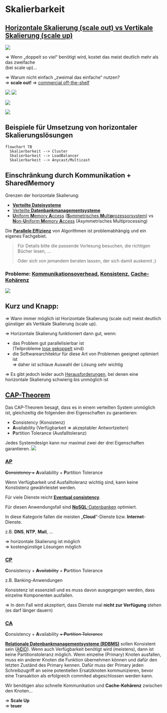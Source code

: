 # Skalierbarkeit

## [**Horizontale Skalierung** (scale out) vs **Vertikale Skalierung (scale up)**](https://de.wikipedia.org/wiki/Skalierbarkeit#Vertikale_vs._horizontale_Skalierung:~:text=%5B3%5D-,Vertikale%20Skalierung%20(scale%20up),-%5BBearbeiten%20%7C)

[![](https://www.fmslib.com/img/storageCost.png)](https://www.fmslib.com/mkt/whydisks.html "Kosten in Anbhängigkeit von Leistung/Kapazität")

=> Wenn „doppelt so viel“ benötigt wird, kostet das meist deutlich mehr als das zweifache
<br/>(bei scale up)…

=> Warum nicht einfach „zweimal das einfache“ nutzen?
<br/>=> **scale out!** => [commercial off-the-shelf](https://de.wikipedia.org/wiki/Commercial_off-the-shelf)


<!-- toc -->


[![](https://opensource.com/sites/default/files/uploads/linuxone_iii_pair.jpg)](https://en.wikipedia.org/wiki/Mainframe_computer#/media/File:IBM_z13_and_LinuxONE_Rockhopper.jpg "Mainframe")
![](https://upload.wikimedia.org/wikipedia/commons/4/45/IBM_z13_and_LinuxONE_Rockhopper.jpg)

[![](https://upload.wikimedia.org/wikipedia/commons/c/c5/MEGWARE.CLIC.jpg)](https://en.wikipedia.org/wiki/Computer_cluster#/media/File:MEGWARE.CLIC.jpg "Chemnitzer Linux Cluster (CLIC) an der Technischen Universität Chemnitz")

[![](https://upload.wikimedia.org/wikipedia/commons/2/27/Cubieboard_HADOOP_cluster.JPG)](https://en.wikipedia.org/wiki/Computer_cluster#/media/File:Cubieboard_HADOOP_cluster.JPG)

## Beispiele für Umsetzung von horizontaler Skalierungslösungen

```mermaid
flowchart TB
  Skalierbarkeit --> Cluster
  Skalierbarkeit --> LoadBalancer
  Skalierbarkeit --> Anycast/Multicast
```

## Einschränkung durch Kommunikation + SharedMemory

Grenzen der horizontale Skalierung:

* [**Verteilte Dateisysteme**](https://de.wikipedia.org/wiki/Verteiltes_Dateisystem)
* [Verteilte **Datenbankmanagementsysteme**](https://de.wikipedia.org/wiki/Verteiltes_Datenbankmanagementsystem)
* [**U**niform **M**emory **A**ccess](https://de.wikipedia.org/wiki/Uniform_Memory_Access) ([**S**ymmetrisches **M**ulti**p**rozessorsystem](https://de.wikipedia.org/wiki/Symmetrisches_Multiprozessorsystem)) vs [**N**on-**U**niform **M**emory **A**ccess](https://de.wikipedia.org/wiki/Non-Uniform_Memory_Access) (Asymmetrisches Multiprocessing)

Die [**Parallele Effizienz**](https://en.wikipedia.org/wiki/Analysis_of_parallel_algorithms) von Algorithmen ist problemabhängig und ein eigenes Fachgebiet.

> Für Details bitte die passende Vorlesung besuchen, die richtigen Bücher lesen, …
>
> Oder sich von jemandem beraten lassen, der sich damit auskennt ;)


### Probleme: [Kommunikationsoverhead](https://de.wikipedia.org/wiki/Overhead_(EDV)), [Konsistenz](https://de.wikipedia.org/wiki/Konsistenz_(Datenspeicherung)), [Cache-Kohärenz](https://de.wikipedia.org/wiki/Cache-Koh%C3%A4renz)

![](https://upload.wikimedia.org/wikipedia/commons/a/a1/Cache_Coherency_Generic.png)

## Kurz und Knapp:
=> Wann immer möglich ist Horizontale Skalierung (scale out) meist deutlich günstiger als Vertikale Skalierung (scale up).

=> Horizontale Skalierung funktioniert dann gut, wenn:
* das Problem gut parallelisierbar ist
<br/>(Teilprobleme [lose gekoppelt](https://de.wikipedia.org/wiki/Lose_Kopplung) sind)
* die Softwarearchitektur für diese Art von Problemen geeignet optimiert ist
<br/> => daher ist schlaue Auswahl der Lösung sehr wichtig


=> Es gibt jedoch leider auch [Herausforderungen](https://de.wikipedia.org/wiki/CAP-Theorem#CA_%E2%80%93_Relationales_Datenbank_Management_System_(RDBMS) "Kategorie CA"), bei denen eine horizontale Skalierung schwierig bis unmöglich ist

## [CAP-Theorem](https://de.wikipedia.org/wiki/CAP-Theorem)

Das CAP-Theorem besagt, dass es in einem verteilten System unmöglich ist, gleichzeitig die folgenden drei Eigenschaften zu garantieren:
* **C**onsistency (Konsistenz)
* **A**vailability (Verfügbarkeit => akzeptabler Antwortzeiten)
* **P**artition Tolerance (Ausfalltoleranz)

Jedes Systemdesign kann nur maximal zwei der drei Eigenschaften garantieren.
![](https://upload.wikimedia.org/wikipedia/commons/c/c6/CAP_Theorem_Venn_Diagram.png)

### [AP](https://de.wikipedia.org/wiki/CAP-Theorem#AP_%E2%80%93_Domain_Name_System_(DNS)_oder_Cloud_Computing)
~~**C**onsistency +~~ **A**vailability + **P**artition Tolerance

Wenn Verfügbarkeit und Ausfalltoleranz wichtig sind, kann keine Konstistenz gewährleistet werden.

Für viele Dienste reicht [**Eventual consistency**](https://de.wikipedia.org/wiki/Eventual_consistency).

Für diesen Anwendungsfall sind [**NoSQL**-Datenbanken](https://de.wikipedia.org/wiki/NoSQL#Architektur) optimiert.

In diese Kategorie fallen die meisten „**Cloud**“-Dienste bzw. **Internet**-Dienste.

z.B. **DNS**, **NTP**, **Mail**, …

=> horizontale Skalierung ist möglich</br>
=> kostengünstige Lösungen möglich

### [CP](https://de.wikipedia.org/wiki/CAP-Theorem#CP_%E2%80%93_Banking-Anwendungen)
**C**onsistency + ~~**A**vailability~~ + **P**artition Tolerance

z.B. Banking-Anwendungen

Konsistenz ist essenziell und es muss davon ausgegangen werden, dass einzelne Komponenten ausfallen.

=> In dem Fall wird akzeptiert, dass Dienste mal **nicht zur Verfügung** stehen (es darf länger dauern)

### [CA](https://de.wikipedia.org/wiki/CAP-Theorem#CA_%E2%80%93_Relationales_Datenbank_Management_System_(RDBMS))
**C**onsistency + **A**vailability ~~+ **P**artition Tolerance~~

[**Relationale Datenbankmanagementsysteme (RDBMS)**](https://de.wikipedia.org/wiki/RDBMS) sollen Konsistent sein ([A**C**ID](https://de.wikipedia.org/wiki/ACID#Consistency_(Konsistenzerhaltung))). Wenn auch Verfügbarkeit benötigt wird (meistens), dann ist keine Partitionstoleranz möglich. Wenn einzelne (Primary) Knoten ausfallen, muss ein anderer Knoten die Funktion übernehmen können und dafür den letzten Zuständ des Primary kennen. Dafür muss der Primary jeden Schreibzugriff an seine potentiellen Ersatzknoten kommunizieren, bevor eine Transaktion als erfolgreich commited abgeschlossen werden kann.

Wir benötigen also schnelle Kommunikation und **Cache-Kohärenz** zwischen den Knoten…

=> **Scale Up**<br/>
=> **teuer**
